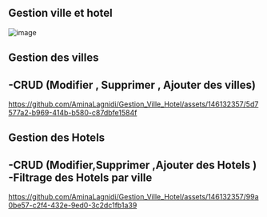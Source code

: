 ## Gestion ville et hotel


![image](https://github.com/AminaLagnidi/Gestion_Ville_Hotel/assets/146132357/4ca60318-801d-4302-a618-00b391483343)


## Gestion des villes
-CRUD (Modifier , Supprimer , Ajouter des villes)
- 
https://github.com/AminaLagnidi/Gestion_Ville_Hotel/assets/146132357/5d7577a2-b969-414b-b580-c87dbfe1584f

## Gestion des Hotels 
-CRUD   (Modifier,Supprimer ,Ajouter des Hotels )  
-Filtrage des Hotels par ville  
-


https://github.com/AminaLagnidi/Gestion_Ville_Hotel/assets/146132357/99a0be57-c2f4-432e-9ed0-3c2dc1fb1a39


